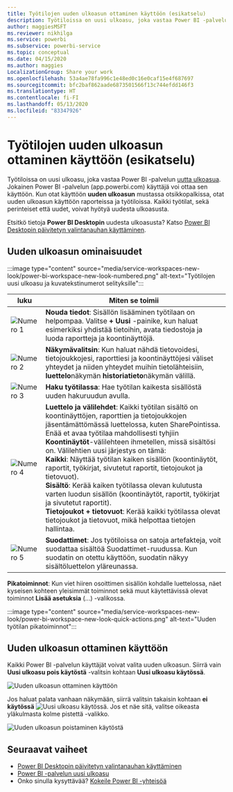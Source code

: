 ```yaml
---
title: Työtilojen uuden ulkoasun ottaminen käyttöön (esikatselu)
description: Työtiloissa on uusi ulkoasu, joka vastaa Power BI -palvelun uutta ulkoasua.
author: maggiesMSFT
ms.reviewer: nikhilga
ms.service: powerbi
ms.subservice: powerbi-service
ms.topic: conceptual
ms.date: 04/15/2020
ms.author: maggies
LocalizationGroup: Share your work
ms.openlocfilehash: 53a4ae78fa996c1e48ed0c16e0caf15e4f687697
ms.sourcegitcommit: bfc2baf862aade6873501566f13c744efdd146f3
ms.translationtype: HT
ms.contentlocale: fi-FI
ms.lasthandoff: 05/13/2020
ms.locfileid: "83347926"
---
```

# <a name="opt-in-to-the-workspace-new-look-preview"></a>Työtilojen uuden ulkoasun ottaminen käyttöön (esikatselu)

Työtiloissa on uusi ulkoasu, joka vastaa Power BI -palvelun [uutta ulkoasua](../consumer/service-new-look.md). Jokainen Power BI -palvelun (app.powerbi.com) käyttäjä voi ottaa sen käyttöön. Kun otat käyttöön **uuden ulkoasun** mustassa otsikkopalkissa, otat uuden ulkoasun käyttöön raporteissa ja työtiloissa. Kaikki työtilat, sekä perinteiset että uudet, voivat hyötyä uudesta ulkoasusta.

Etsitkö tietoja **Power BI Desktopin** uudesta ulkoasusta? Katso [Power BI Desktopin päivitetyn valintanauhan käyttäminen](../create-reports/desktop-ribbon.md).

## <a name="features-of-the-new-look"></a>Uuden ulkoasun ominaisuudet

:::image type="content" source="media/service-workspaces-new-look/power-bi-workspace-new-look-numbered.png" alt-text="Työtilojen uusi ulkoasu ja kuvatekstinumerot selityksille":::

|luku  |Miten se toimii |
|---------|---------|
|  ![Numero 1](media/service-workspaces-new-look/circle-one.png)  | **Nouda tiedot**: Sisällön lisääminen työtilaan on helpompaa. Valitse **+ Uusi** -painike, kun haluat esimerkiksi yhdistää tietoihin, avata tiedostoja ja luoda raportteja ja koontinäyttöjä.  |
| ![Numero 2](media/service-workspaces-new-look/circle-two.png)  | **Näkymävalitsin**: Kun haluat nähdä tietovoidesi, tietojoukkojesi, raporttiesi ja koontinäyttöjesi väliset yhteydet ja niiden yhteydet muihin tietolähteisiin, **luettelo**näkymän **historiatieto**näkymän välillä. |
| ![Numero 3](media/service-workspaces-new-look/circle-three.png) | **Haku työtilassa**: Hae työtilan kaikesta sisällöstä uuden hakuruudun avulla.  |
| ![Numero 4](media/service-workspaces-new-look/circle-four.png)  | **Luettelo ja välilehdet**: Kaikki työtilan sisältö on koontinäyttöjen, raporttien ja tietojoukkojen jäsentämättömässä luettelossa, kuten SharePointissa. Enää et avaa työtilaa mahdollisesti tyhjiin **Koontinäytöt**-välilehteen ihmetellen, missä sisältösi on. Välilehtien uusi järjestys on tämä: <br>**Kaikki**: Näyttää työtilan kaiken sisällön (koontinäytöt, raportit, työkirjat, sivutetut raportit, tietojoukot ja tietovuot). <br>**Sisältö**: Kerää kaiken työtilassa olevan kulutusta varten luodun sisällön (koontinäytöt, raportit, työkirjat ja sivutetut raportit). <br>**Tietojoukot + tietovuot**: Kerää kaikki työtilassa olevat tietojoukot ja tietovuot, mikä helpottaa tietojen hallintaa. |
| ![Numero 5](media/service-workspaces-new-look/circle-five.png) | **Suodattimet**: Jos työtiloissa on satoja artefakteja, voit suodattaa sisältöä Suodattimet-ruudussa. Kun suodatin on otettu käyttöön, suodatin näkyy sisältöluettelon yläreunassa. |

**Pikatoiminnot**: Kun viet hiiren osoittimen sisällön kohdalle luettelossa, näet kyseisen kohteen yleisimmät toiminnot sekä muut käytettävissä olevat toiminnot **Lisää asetuksia** (...) -valikossa.

:::image type="content" source="media/service-workspaces-new-look/power-bi-workspace-new-look-quick-actions.png" alt-text="Uuden työtilan pikatoiminnot":::

## <a name="opt-in-to-the-new-look"></a>Uuden ulkoasun ottaminen käyttöön

Kaikki Power BI -palvelun käyttäjät voivat valita uuden ulkoasun. Siirrä vain **Uusi ulkoasu pois käytöstä** -valitsin kohtaan **Uusi ulkoasu käytössä**.

![Uuden ulkoasun ottaminen käyttöön](media/service-workspaces-new-look/power-bi-new-look-off.png)

Jos haluat palata vanhaan näkymään, siirrä valitsin takaisin kohtaan **ei käytössä** ![Uusi ulkoasu käytössä](media/service-workspaces-new-look/power-bi-new-look-toggle-on.png). Jos et näe sitä, valitse oikeasta yläkulmasta kolme pistettä -valikko.

![Uuden ulkoasun poistaminen käytöstä](media/service-workspaces-new-look/power-bi-new-look-on.png)

## <a name="next-steps"></a>Seuraavat vaiheet

- [Power BI Desktopin päivitetyn valintanauhan käyttäminen](../create-reports/desktop-ribbon.md)
- [Power BI -palvelun uusi ulkoasu](../consumer/service-new-look.md)
- Onko sinulla kysyttävää? [Kokeile Power BI -yhteisöä](https://community.powerbi.com/)
